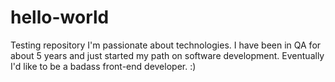 # hello-world
Testing repository
I'm passionate about technologies. I have been in QA for about 5 years and just started my path on software development. Eventually I'd like to be a badass front-end developer. :) 
